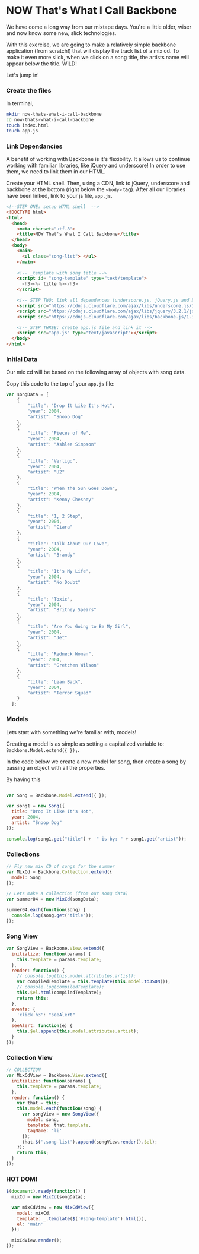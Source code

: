 # NOW That's What I Call Backbone
We have come a long way from our mixtape days. You're a little older, wiser and now know some new, slick technologies.

With this exercise, we are going to make a relatively simple backbone application (from scratch!) that will display the track list of a mix cd. To make it even more slick, when we click on a song title, the artists name will appear below the title. WILD!

Let's jump in!


### Create the files
In terminal,
```Bash
mkdir now-thats-what-i-call-backbone
cd now-thats-what-i-call-backbone
touch index.html
touch app.js
```

### Link Dependancies
A benefit of working with Backbone is it's flexibility. It allows us to continue working with familiar libraries, like jQuery and underscore! In order to use them, we need to link them in our HTML.

Create your HTML shell. Then, using a CDN, link to jQuery, underscore and backbone at the bottom (right below the ``<body>`` tag).
After all our libraries have been linked, link to your js file, ``app.js``.

```html
<!--STEP ONE: setup HTML shell  -->
<!DOCTYPE html>
<html>
  <head>
    <meta charset="utf-8">
    <title>NOW That's What I Call Backbone</title>
  </head>
  <body>
    <main>
      <ul class="song-list"> </ul>
    </main>
    
    <!-- _template with song title -->
    <script id= "song-template" type="text/template">
      <h3><%- title %></h3>
    </script>

    <!-- STEP TWO: link all dependances (underscore.js, jQuery.js and Backbone.js) -->
    <script src="https://cdnjs.cloudflare.com/ajax/libs/underscore.js/1.8.3/underscore.js" type="text/javascript"></script>
    <script src="https://cdnjs.cloudflare.com/ajax/libs/jquery/3.2.1/jquery.js" type="text/javascript"></script>
    <script src="https://cdnjs.cloudflare.com/ajax/libs/backbone.js/1.3.3/backbone.js" type="text/javascript"></script>

    <!-- STEP THREE: create app.js file and link it -->
    <script src="app.js" type="text/javascript"></script>
  </body>
</html>
```


### Initial Data
Our mix cd will be based on the following array of objects with song data.

Copy this code to the top of your ``app.js`` file:
```JavaScript
var songData = [
    {
        "title": "Drop It Like It's Hot",
        "year": 2004,
        "artist": "Snoop Dog"
    },
    {
        "title": "Pieces of Me",
        "year": 2004,
        "artist": "Ashlee Simpson"
    },
    {
        "title": "Vertigo",
        "year": 2004,
        "artist": "U2"
    },
    {
        "title": "When the Sun Goes Down",
        "year": 2004,
        "artist": "Kenny Chesney"
    },
    {
        "title": "1, 2 Step",
        "year": 2004,
        "artist": "Ciara"
    },
    {
        "title": "Talk About Our Love",
        "year": 2004,
        "artist": "Brandy"
    },
    {
        "title": "It's My Life",
        "year": 2004,
        "artist": "No Doubt"
    },
    {
        "title": "Toxic",
        "year": 2004,
        "artist": "Britney Spears"
    },
    {
        "title": "Are You Going to Be My Girl",
        "year": 2004,
        "artist": "Jet"
    },
    {
        "title": "Redneck Woman",
        "year": 2004,
        "artist": "Gretchen Wilson"
    },
    {
        "title": "Lean Back",
        "year": 2004,
        "artist": "Terror Squad"
    }
  ];
```


### Models
Lets start with something we're familiar with, models!

Creating a model is as simple as setting a capitalized variable to: ``Backbone.Model.extend({ });``.

In the code below we create a new model for song, then create a song by passing an object with all the properties.

By having this
```javascript

var Song = Backbone.Model.extend({ });

var song1 = new Song({
  title: "Drop It Like It's Hot",
  year: 2004,
  artist: "Snoop Dog"
});

console.log(song1.get("title") +  " is by: " + song1.get("artist"));

```


### Collections


```javascript
// Fly new mix CD of songs for the summer
var MixCd = Backbone.Collection.extend({
  model: Song
});

// Lets make a collection (from our song data)
var summer04 = new MixCd(songData);

summer04.each(function(song) {
  console.log(song.get("title"));
});
```





### Song View

```javascript
var SongView = Backbone.View.extend({
  initialize: function(params) {
    this.template = params.template;
  },
  render: function() {
    // console.log(this.model.attributes.artist);
    var compiledTemplate = this.template(this.model.toJSON());
    // console.log(compiledTemplate);
    this.$el.html(compiledTemplate);
    return this;
  },
  events: {
    'click h3': "seeAlert"
  },
  seeAlert: function(e) {
    this.$el.append(this.model.attributes.artist);
  }
});
```




### Collection View

```javascript
// COLLECTION
var MixCdView = Backbone.View.extend({
  initialize: function(params) {
    this.template = params.template;
  },
  render: function() {
    var that = this;
    this.model.each(function(song) {
      var songView = new SongView({
        model: song,
        template: that.template,
        tagName: 'li'
      });
      that.$('.song-list').append(songView.render().$el);
    });
    return this;
  }
});

```




### HOT DOM!

```javascript
$(document).ready(function() {
  mixCd = new MixCd(songData);

  var mixCdView = new MixCdView({
    model: mixCd,
    template: _.template($('#song-template').html()),
    el: 'main'
  });

  mixCdView.render();
});
```
